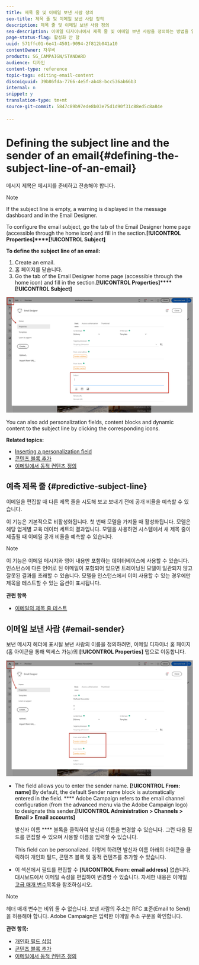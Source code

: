 ```yaml
---
title: 제목 줄 및 이메일 보낸 사람 정의
seo-title: 제목 줄 및 이메일 보낸 사람 정의
description: 제목 줄 및 이메일 보낸 사람 정의
seo-description: 이메일 디자이너에서 제목 줄 및 이메일 보낸 사람을 정의하는 방법을 알아봅니다.
page-status-flag: 활성화 안 함
uuid: 571ffc01-6e41-4501-9094-2f812b041a10
contentOwner: 자우비
products: SG_CAMPAIGN/STANDARD
audience: 디자인
content-type: reference
topic-tags: editing-email-content
discoiquuid: 39b86fda-7766-4e5f-ab48-bcc536ab66b3
internal: n
snippet: y
translation-type: tm+mt
source-git-commit: 5847c89b97ede8b03e75d1d90f31c88ed5c8a84e

---
```



# Defining the subject line and the sender of an email{#defining-the-subject-line-of-an-email}

메시지 제목은 메시지를 준비하고 전송해야 합니다.

>[!NOTE]
>
>If the subject line is empty, a warning is displayed in the message dashboard and in the Email Designer.

To configure the email subject, go the  tab of the Email Designer home page (accessible through the home icon) and fill in the  section.**[!UICONTROL Properties]****[!UICONTROL Subject]**

**To define the subject line of an email:**

1. Create an email.
1. 홈 페이지를 닫습니다.
1. Go the  tab of the Email Designer home page (accessible through the home icon) and fill in the  section.**[!UICONTROL Properties]****[!UICONTROL Subject]**

![](assets/email_designer_subject.png)

You can also add personalization fields, content blocks and dynamic content to the subject line by clicking the corresponding icons.

**Related topics:**

* [Inserting a personalization field](../../designing/using/personalization.md#inserting-a-personalization-field)
* [콘텐츠 블록 추가](../../designing/using/personalization.md#adding-a-content-block)
* [이메일에서 동적 컨텐츠 정의](../../designing/using/personalization.md#defining-dynamic-content-in-an-email)

## 예측 제목 줄 {#predictive-subject-line}

이메일을 편집할 때 다른 제목 줄을 시도해 보고 보내기 전에 공개 비율을 예측할 수 있습니다.

이 기능은 기본적으로 비활성화됩니다. 첫 번째 모델을 가져올 때 활성화됩니다. 모델은 해당 업계별 교육 데이터 세트의 결과입니다. 모델을 사용하면 시스템에서 새 제목 줄이 제출될 때 이메일 공개 비율을 예측할 수 있습니다.

>[!NOTE]
>
>이 기능은 이메일 메시지와 영어 내용만 포함하는 데이터베이스에 사용할 수 있습니다. 인스턴스에 다른 언어로 된 이메일이 포함되어 있으면 트레이닝된 모델이 일관되지 않고 잘못된 결과를 초래할 수 있습니다. 모델을 인스턴스에서 이미 사용할 수 있는 경우에만 제목을 테스트할 수 있는 옵션이 표시됩니다.

**관련 항목**

* [이메일의 제목 줄 테스트](../../sending/using/testing-subject-line-email.md)

## 이메일 보낸 사람 {#email-sender}

보낸 메시지 헤더에 표시될 보낸 사람의 이름을 정의하려면, 이메일 디자이너 홈 페이지(홈 아이콘을 통해 액세스 가능)의 **[!UICONTROL Properties]** 탭으로 이동합니다.

![](assets/delivery_content_edition16.png)

* The  field allows you to enter the sender name. **[!UICONTROL From: name]** By default, the default Sender name block is automatically entered in the field. **** Adobe Campaign refers to the email channel configuration (from the advanced menu  via the Adobe Campaign logo) to designate this sender.**[!UICONTROL Administration > Channels > Email > Email accounts]**

   발신자 이름 **** 블록을 클릭하여 발신자 이름을 변경할 수 있습니다. 그런 다음 필드를 편집할 수 있으며 사용할 이름을 입력할 수 있습니다.

   This field can be personalized. 이렇게 하려면 발신자 이름 아래의 아이콘을 클릭하여 개인화 필드, 콘텐츠 블록 및 동적 컨텐츠를 추가할 수 있습니다.

* 이 섹션에서 필드를 편집할 수 **[!UICONTROL From: email address]** 없습니다. 대시보드에서 이메일 속성을 편집하여 변경할 수 있습니다. 자세한 내용은 이메일 [고급 매개 변수](../../administration/using/configuring-email-channel.md#advanced-parameters)목록을 참조하십시오.

>[!NOTE]
>
>헤더 매개 변수는 비워 둘 수 없습니다. 보낸 사람의 주소는 RFC 표준(Email to Send)을 허용해야 합니다. Adobe Campaign은 입력한 이메일 주소 구문을 확인합니다.

**관련 항목:**

* [개인화 필드 삽입](../../designing/using/personalization.md#inserting-a-personalization-field)
* [콘텐츠 블록 추가](../../designing/using/personalization.md#adding-a-content-block)
* [이메일에서 동적 컨텐츠 정의](../../designing/using/personalization.md#defining-dynamic-content-in-an-email)
